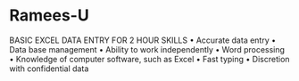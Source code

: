 # Ramees-U
BASIC EXCEL DATA ENTRY FOR 2 HOUR
SKILLS
•	Accurate data entry
•	Data base management
•	Ability to work independently
•	Word processing
•	Knowledge of computer software, such as Excel 
•	Fast typing
•	Discretion with confidential data
